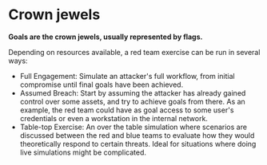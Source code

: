 # Crown jewels

**Goals are the crown jewels, usually represented by flags.**

Depending on resources available, a red team exercise can be run in several ways:

* Full Engagement: Simulate an attacker's full workflow, from initial compromise until final goals have been achieved.
* Assumed Breach: Start by assuming the attacker has already gained control over some assets, and try to achieve goals 
from there. As an example, the red team could have as goal access to some user's credentials or even a workstation 
in the internal network.
* Table-top Exercise:  An over the table simulation where scenarios are discussed between the red and blue teams to evaluate how they would theoretically respond to certain threats. Ideal for situations where doing live simulations might be complicated.
